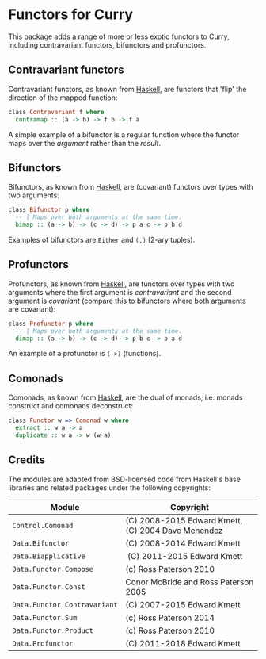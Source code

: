 # Functors for Curry

This package adds a range of more or less exotic functors to Curry, including contravariant functors, bifunctors and profunctors.

## Contravariant functors

Contravariant functors, as known from [Haskell](https://hackage.haskell.org/package/base-4.16.0.0/docs/Data-Functor-Contravariant.html), are functors that 'flip' the direction of the mapped function:

```curry
class Contravariant f where
  contramap :: (a -> b) -> f b -> f a
```

A simple example of a bifunctor is a regular function where the functor maps over the _argument_ rather than the _result_.

## Bifunctors

Bifunctors, as known from [Haskell](https://hackage.haskell.org/package/base-4.16.0.0/docs/Data-Bifunctor.html), are (covariant) functors over types with two arguments:

```curry
class Bifunctor p where
  -- | Maps over both arguments at the same time.
  bimap :: (a -> b) -> (c -> d) -> p a c -> p b d
```

Examples of bifunctors are `Either` and `(,)` (2-ary tuples).

## Profunctors

Profunctors, as known from [Haskell](https://hackage.haskell.org/package/profunctors-5.6.2/docs/Data-Profunctor.html), are functors over types with two arguments where the first argument is _contravariant_ and the second argument is _covariant_ (compare this to bifunctors where both arguments are covariant):

```curry
class Profunctor p where
  -- | Maps over both arguments at the same time.
  dimap :: (a -> b) -> (c -> d) -> p b c -> p a d
```

An example of a profunctor is `(->)` (functions).

## Comonads

Comonads, as known from [Haskell](https://hackage.haskell.org/package/comonad-5.0.8/docs/Control-Comonad.html), are the dual of monads, i.e. monads construct and comonads deconstruct:

```curry
class Functor w => Comonad w where
  extract :: w a -> a
  duplicate :: w a -> w (w a)
```

## Credits

The modules are adapted from BSD-licensed code from Haskell's base libraries and related packages under the following copyrights:

| Module | Copyright |
| ------ | --------- |
| `Control.Comonad` | (C) 2008-2015 Edward Kmett, (C) 2004 Dave Menendez |
| `Data.Bifunctor` | (C) 2008-2014 Edward Kmett |
| `Data.Biapplicative` | (C) 2011-2015 Edward Kmett |
| `Data.Functor.Compose` | (c) Ross Paterson 2010 |
| `Data.Functor.Const` | Conor McBride and Ross Paterson 2005 |
| `Data.Functor.Contravariant` | (C) 2007-2015 Edward Kmett |
| `Data.Functor.Sum` | (c) Ross Paterson 2014 |
| `Data.Functor.Product` | 	(c) Ross Paterson 2010 |
| `Data.Profunctor` | (C) 2011-2018 Edward Kmett |
